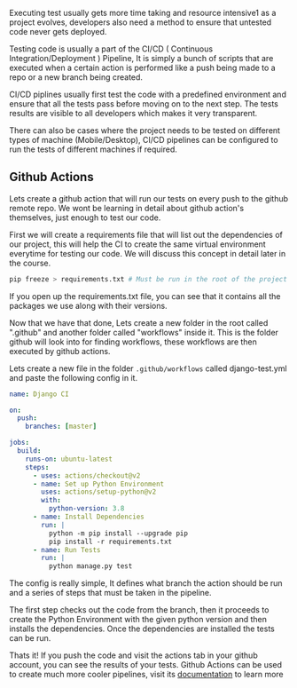 Executing test usually gets more time taking and resource intensive1 as a project evolves, developers also need a method to ensure that untested code never gets deployed.

Testing code is usually a part of the CI/CD ( Continuous Integration/Deployment ) Pipeline, It is simply a bunch of scripts that are executed when a certain action is performed like a push being made to a repo or a new branch being created.

CI/CD piplines usually first test the code with a predefined environment and ensure that all the tests pass before moving on to the next step. The tests results are visible to all developers which makes it very transparent.

There can also be cases where the project needs to be tested on different types of machine (Mobile/Desktop), CI/CD pipelines can be configured to run the tests of different machines if required.

## Github Actions

Lets create a github action that will run our tests on every push to the github remote repo. We wont be learning in detail about github action's themselves, just enough to test our code.

First we will create a requirements file that will list out the dependencies of our project, this will help the CI to create the same virtual environment everytime for testing our code. We will discuss this concept in detail later in the course.

```bash
pip freeze > requirements.txt # Must be run in the root of the project
```

If you open up the requirements.txt file, you can see that it contains all the packages we use along with their versions.

Now that we have that done, Lets create a new folder in the root called ".github" and another folder called "workflows" inside it. This is the folder github will look into for finding workflows, these workflows are then executed by github actions.

Lets create a new file in the folder `.github/workflows` called django-test.yml and paste the following config in it.

```yaml
name: Django CI

on:
  push:
    branches: [master]

jobs:
  build:
    runs-on: ubuntu-latest
    steps:
      - uses: actions/checkout@v2
      - name: Set up Python Environment
        uses: actions/setup-python@v2
        with:
          python-version: 3.8
      - name: Install Dependencies
        run: |
          python -m pip install --upgrade pip
          pip install -r requirements.txt
      - name: Run Tests
        run: |
          python manage.py test
```

The config is really simple, It defines what branch the action should be run and a series of steps that must be taken in the pipeline.

The first step checks out the code from the branch, then it proceeds to create the Python Environment with the given python version and then installs the dependencies. Once the dependencies are installed the tests can be run.

Thats it! If you push the code and visit the actions tab in your github account, you can see the results of your tests. Github Actions can be used to create much more cooler pipelines, visit its [documentation](https://github.com/features/actions) to learn more 
